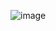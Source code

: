![image](https://github.com/VanHoang110802/Competitive_Programming/assets/108053955/4a420da1-8c3b-4a85-b777-2224703e20ea)
